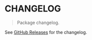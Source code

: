# CHANGELOG

> Package changelog.

See [GitHub Releases](https://github.com/stdlib-js/array-cartesian-power/releases) for the changelog.